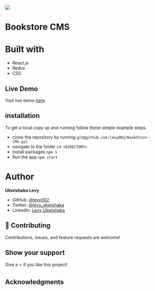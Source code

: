 ![](https://img.shields.io/badge/Microverse-blueviolet)
# Bookstore CMS

# Built with
- React.js
- Redux
- CSS

## Live Demo
Visit live demo [here](https://bookstore-cms-202.netlify.app/)

## installation

To get a local copy up and running follow these simple example steps.

- clone the repository by running
``` git@github.com:levy002/BookStore--CMS.git ```
- navigate to the folder
``` cd <DIRECTORY> ```
- Install packages
``` npm i ```
- Run the app
``` npm start ```

# Author
**Ukwishaka Levy**
- GitHub: [@levy002](https://github.com/levy002)
- Twitter: [@levy_ukwishaka](https://twitter.com/levy_ukwishaka)
- LinkedIn: [Levy Ukwishaka](https://www.linkedin.com/in/levy-ukwishaka-405391223)

## :handshake: Contributing
Contributions, issues, and feature requests are welcome!
## Show your support
Give a :star:️ if you like this project!
## Acknowledgments
